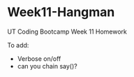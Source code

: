 # Week11-Hangman
UT Coding Bootcamp Week 11 Homework

To add:
* Verbose on/off
 * can you chain say()?